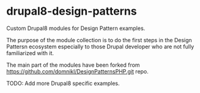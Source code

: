 # drupal8-design-patterns
Custom Drupal8 modules for Design Pattern examples.

The purpose of the module collection is to do the first steps in the Design Pattersn ecosystem 
especially to those Drupal developer who are not fully familiarized with it.

The main part of the modules have been forked from https://github.com/domnikl/DesignPatternsPHP.git repo.

TODO:
Add more Drupal8 specific examples.
